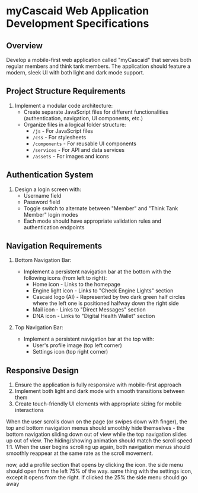 # myCascaid Web Application Development Specifications

## Overview
Develop a mobile-first web application called "myCascaid" that serves both regular members and think tank members. The application should feature a modern, sleek UI with both light and dark mode support.

## Project Structure Requirements
1. Implement a modular code architecture:
   - Create separate JavaScript files for different functionalities (authentication, navigation, UI components, etc.)
   - Organize files in a logical folder structure:
     - `/js` - For JavaScript files
     - `/css` - For stylesheets
     - `/components` - For reusable UI components
     - `/services` - For API and data services
     - `/assets` - For images and icons

## Authentication System
1. Design a login screen with:
   - Username field
   - Password field
   - Toggle switch to alternate between "Member" and "Think Tank Member" login modes
   - Each mode should have appropriate validation rules and authentication endpoints

## Navigation Requirements
1. Bottom Navigation Bar:
   - Implement a persistent navigation bar at the bottom with the following icons (from left to right):
     - Home icon - Links to the homepage
     - Engine light icon - Links to "Check Engine Lights" section
     - Cascaid logo (AI) - Represented by two dark green half circles where the left one is positioned halfway down the right side
     - Mail icon - Links to "Direct Messages" section
     - DNA icon - Links to "Digital Health Wallet" section

2. Top Navigation Bar:
   - Implement a persistent navigation bar at the top with:
     - User's profile image (top left corner)
     - Settings icon (top right corner)

## Responsive Design
1. Ensure the application is fully responsive with mobile-first approach
2. Implement both light and dark mode with smooth transitions between them
3. Create touch-friendly UI elements with appropriate sizing for mobile interactions

When the user scrolls down on the page (or swipes down with finger), the top and bottom navigation menus should smoothly hide themselves - the bottom navigation sliding down out of view while the top navigation slides up out of view. The hiding/showing animation should match the scroll speed 1:1. When the user begins scrolling up again, both navigation menus should smoothly reappear at the same rate as the scroll movement.

now, add a profile section that opens by clicking the icon. the side menu should open from the left 75% of the way. same thing with the settings icon, except it opens from the right.  if clicked the 25% the side menu should go away

